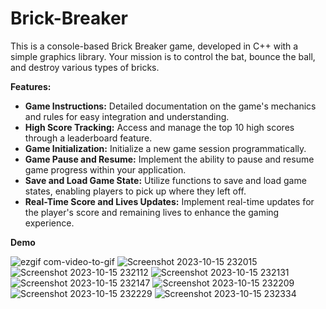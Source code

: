 # Brick-Breaker
This is a console-based Brick Breaker game, developed in C++ with a simple graphics library. Your mission is to control the bat, bounce the ball, and destroy various types of bricks. 

**Features:**
* **Game Instructions:** Detailed documentation on the game's mechanics and rules for easy integration and understanding.
* **High Score Tracking:** Access and manage the top 10 high scores through a leaderboard feature.
* **Game Initialization:** Initialize a new game session programmatically.
* **Game Pause and Resume:** Implement the ability to pause and resume game progress within your application.
* **Save and Load Game State:** Utilize functions to save and load game states, enabling players to pick up where they left off.
* **Real-Time Score and Lives Updates:** Implement real-time updates for the player's score and remaining lives to enhance the gaming experience.

**Demo**

![ezgif com-video-to-gif](https://github.com/anas-ahmad1/Brick-Breaker/assets/129638548/4763ed10-4df6-455b-beb9-30be8ec9d2d6)
![Screenshot 2023-10-15 232015](https://github.com/anas-ahmad1/Brick-Breaker/assets/129638548/7107a019-4623-46e1-a934-e8b152a45fa8)
![Screenshot 2023-10-15 232112](https://github.com/anas-ahmad1/Brick-Breaker/assets/129638548/1b3f3082-8c83-43f7-bbcb-7b0e81bdbb89)
![Screenshot 2023-10-15 232131](https://github.com/anas-ahmad1/Brick-Breaker/assets/129638548/f7ea966c-ddf1-44cd-9002-0e2978eea4d1)
![Screenshot 2023-10-15 232147](https://github.com/anas-ahmad1/Brick-Breaker/assets/129638548/cbbf5140-43fe-41b6-8917-20de7fa11c8b)
![Screenshot 2023-10-15 232209](https://github.com/anas-ahmad1/Brick-Breaker/assets/129638548/054e0058-55a3-4bec-8216-8f95418fd378)
![Screenshot 2023-10-15 232229](https://github.com/anas-ahmad1/Brick-Breaker/assets/129638548/3628b636-211e-4d76-b2d2-3ee502eaa332)
![Screenshot 2023-10-15 232334](https://github.com/anas-ahmad1/Brick-Breaker/assets/129638548/f6a86d98-6ce1-4b9c-8e35-26100d510897)


